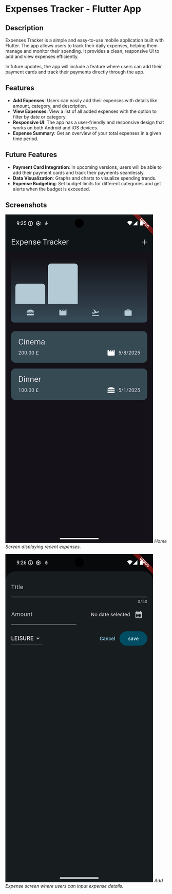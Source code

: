 # Expenses Tracker - Flutter App

## Description

Expenses Tracker is a simple and easy-to-use mobile application built with Flutter. The app allows users to track their daily expenses, helping them manage and monitor their spending. It provides a clean, responsive UI to add and view expenses efficiently.

In future updates, the app will include a feature where users can add their payment cards and track their payments directly through the app.

## Features

- **Add Expenses**: Users can easily add their expenses with details like amount, category, and description.
- **View Expenses**: View a list of all added expenses with the option to filter by date or category.
- **Responsive UI**: The app has a user-friendly and responsive design that works on both Android and iOS devices.
- **Expense Summary**: Get an overview of your total expenses in a given time period.

## Future Features

- **Payment Card Integration**: In upcoming versions, users will be able to add their payment cards and track their payments seamlessly.
- **Data Visualization**: Graphs and charts to visualize spending trends.
- **Expense Budgeting**: Set budget limits for different categories and get alerts when the budget is exceeded.

## Screenshots

![Home Screen](assets/screen_shots/home_screen.png)
*Home Screen displaying recent expenses.*

![Add Expense Screen](assets/screen_shots/add_expense.png)
*Add Expense screen where users can input expense details.*

